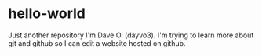 # hello-world
Just another repository
I'm Dave O. (dayvo3). I'm trying to learn more about git and github so I can edit a website hosted on github.
